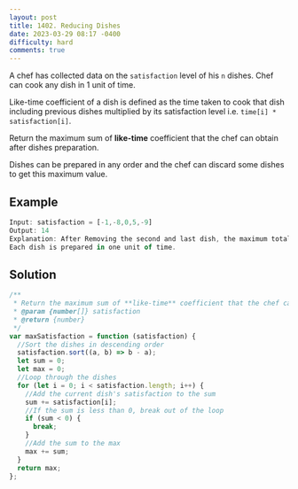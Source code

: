 ```yaml
---
layout: post
title: 1402. Reducing Dishes
date: 2023-03-29 08:17 -0400
difficulty: hard
comments: true
---
```


A chef has collected data on the `satisfaction` level of his `n` dishes. Chef can cook any dish in 1 unit of time.

Like-time coefficient of a dish is defined as the time taken to cook that dish including previous dishes multiplied by its satisfaction level i.e. `time[i] * satisfaction[i]`.

Return the maximum sum of **like-time** coefficient that the chef can obtain after dishes preparation.

Dishes can be prepared in any order and the chef can discard some dishes to get this maximum value.

## Example

```javascript
Input: satisfaction = [-1,-8,0,5,-9]
Output: 14
Explanation: After Removing the second and last dish, the maximum total like-time coefficient will be equal to (-1*1 + 0*2 + 5*3 = 14).
Each dish is prepared in one unit of time.
```

## Solution

```javascript
/**
 * Return the maximum sum of **like-time** coefficient that the chef can obtain after dishes preparation
 * @param {number[]} satisfaction
 * @return {number}
 */
var maxSatisfaction = function (satisfaction) {
  //Sort the dishes in descending order
  satisfaction.sort((a, b) => b - a);
  let sum = 0;
  let max = 0;
  //Loop through the dishes
  for (let i = 0; i < satisfaction.length; i++) {
    //Add the current dish's satisfaction to the sum
    sum += satisfaction[i];
    //If the sum is less than 0, break out of the loop
    if (sum < 0) {
      break;
    }
    //Add the sum to the max
    max += sum;
  }
  return max;
};
```
